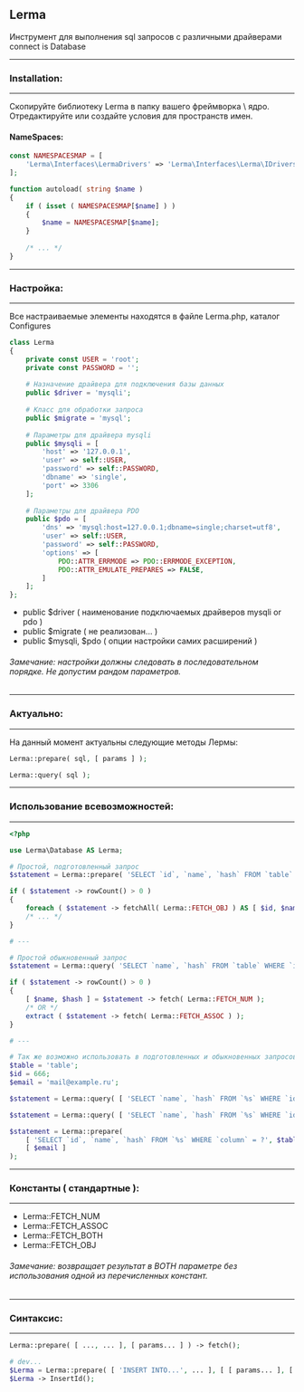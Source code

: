 ## Lerma
Инструмент для выполнения sql запросов с различными драйверами connect is Database
***
### Installation:
***
Скопируйте библиотеку Lerma в папку вашего фреймворка \ ядро.
Отредактируйте или создайте условия для пространств имен.
#### NameSpaces:
```PHP
const NAMESPACESMAP = [
	'Lerma\Interfaces\LermaDrivers' => 'Lerma\Interfaces\Lerma\IDrivers'
];

function autoload( string $name )
{
	if ( isset ( NAMESPACESMAP[$name] ) )
	{
		$name = NAMESPACESMAP[$name];
	}
	
	/* ... */
}
```
***
### Настройка:
***
Все настраиваемые элементы находятся в файле Lerma.php, каталог Configures
```PHP
class Lerma
{
	private const USER = 'root';
	private const PASSWORD = '';
	
	# Назначение драйвера для подключения базы данных
	public $driver = 'mysqli';
	
	# Класс для обработки запроса
	public $migrate = 'mysql';
	
	# Параметры для драйвера mysqli
	public $mysqli = [
		'host' => '127.0.0.1',
		'user' => self::USER,
		'password' => self::PASSWORD,
		'dbname' => 'single',
		'port' => 3306
	];
	
	# Параметры для драйвера PDO
	public $pdo = [
		'dns' => 'mysql:host=127.0.0.1;dbname=single;charset=utf8',
		'user' => self::USER,
		'password' => self::PASSWORD,
		'options' => [
			PDO::ATTR_ERRMODE => PDO::ERRMODE_EXCEPTION,
			PDO::ATTR_EMULATE_PREPARES => FALSE,
		]
	];
};
```
- public $driver ( наименование подключаемых драйверов mysqli or pdo )
- public $migrate ( не реализован... )
- public $mysqli, $pdo ( опции настройки самих расширений )
###### Замечание: настройки должны следовать в последовательном порядке. Не допустим рандом параметров.
***
### Актуально:
***
На данный момент актуальны следующие методы Лермы:
```PHP
Lerma::prepare( sql, [ params ] );

Lerma::query( sql );
```
***
### Использование всевозможностей:
***
```PHP
<?php

use Lerma\Database AS Lerma;

# Простой, подготовленный запрос
$statement = Lerma::prepare( 'SELECT `id`, `name`, `hash` FROM `table` WHERE `column` = ?', [ 'mail@example.ru' ] );

if ( $statement -> rowCount() > 0 )
{
	foreach ( $statement -> fetchAll( Lerma::FETCH_OBJ ) AS [ $id, $name, $hash ] )
	/* ... */
}

# ---

# Простой обыкновенный запрос
$statement = Lerma::query( 'SELECT `name`, `hash` FROM `table` WHERE `id` = ' . 5 );

if ( $statement -> rowCount() > 0 )
{
	[ $name, $hash ] = $statement -> fetch( Lerma::FETCH_NUM );
	/* OR */
	extract ( $statement -> fetch( Lerma::FETCH_ASSOC ) );
}

# ---

# Так же возможно использовать в подготовленных и обыкновенных запросов для внутреннего форматирования функцией sprintf
$table = 'table';
$id = 666;
$email = 'mail@example.ru';

$statement = Lerma::query( [ 'SELECT `name`, `hash` FROM `%s` WHERE `id` = %d', $table, $id ] );

$statement = Lerma::query( [ 'SELECT `name`, `hash` FROM `%s` WHERE `id` IN ( %s )', $table, implode ( ', ', [ 1,2,5,88 ] ) ] );

$statement = Lerma::prepare( 
	[ 'SELECT `id`, `name`, `hash` FROM `%s` WHERE `column` = ?', $table ],
	[ $email ]
);
```
***
### Константы ( стандартные ):
***
- Lerma::FETCH_NUM
- Lerma::FETCH_ASSOC
- Lerma::FETCH_BOTH
- Lerma::FETCH_OBJ
###### Замечание: возвращает результат в BOTH параметре без использования одной из перечисленных констант.
***
### Синтаксис:
***
```PHP
Lerma::prepare( [ ..., ... ], [ params... ] ) -> fetch();

# dev...
$Lerma = Lerma::prepare( [ 'INSERT INTO...', ... ], [ [ params... ], [ params... ], ...multi ] );
$Lerma -> InsertId();
```
